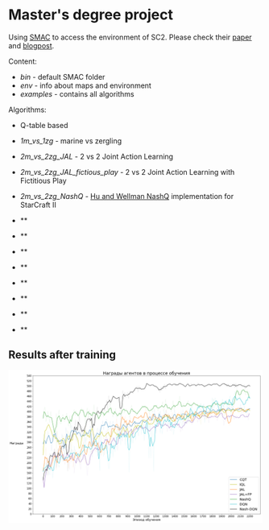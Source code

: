 # Master's degree project


Using [SMAC](https://github.com/oxwhirl/smac) to access the environment of SC2. Please check their [paper](https://arxiv.org/abs/1902.04043) and [blogpost](http://whirl.cs.ox.ac.uk/blog/smac/).


Content:
* *bin* - default SMAC folder
* *env* - info about maps and environment
* *examples*  - contains all algorithms


Algorithms:
- Q-table based
 - *1m_vs_1zg* - marine vs zergling
 - *2m_vs_2zg_JAL* - 2 vs 2 Joint Action Learning
 - *2m_vs_2zg_JAL_fictious_play* - 2 vs 2 Joint Action Learning with Fictitious Play
 - *2m_vs_2zg_NashQ* - [Hu and Wellman NashQ](http://www.jmlr.org/papers/volume4/hu03a/hu03a.pdf) implementation for StarCraft II
 - **
 - **
 - **
 - **
 
 
- **
- **
- **
- **



## Results after training
![Results](/graphs.png)
